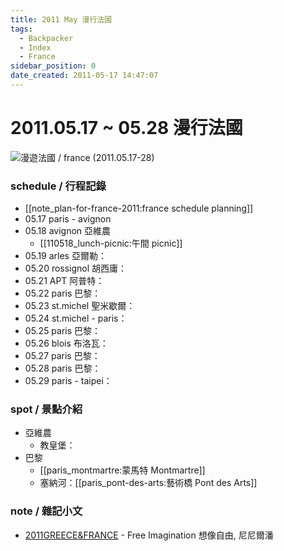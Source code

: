 ```yaml
---
title: 2011 May 漫行法國
tags:
  - Backpacker
  - Index
  - France
sidebar_position: 0
date_created: 2011-05-17 14:47:07
---
```


# 2011.05.17 ~ 05.28 漫行法國

![漫遊法國 / france (2011.05.17-28)](http://farm8.staticflickr.com/7092/7154675695_c52d32a3a6_c.jpg)

### schedule / 行程記錄

- [[note_plan-for-france-2011:france schedule planning]]
- 05.17 paris - avignon
- 05.18 avignon 亞維農
  - [[110518_lunch-picnic:午間 picnic]]
- 05.19 arles 亞爾勒：
- 05.20 rossignol 胡西庸：
- 05.21 APT 阿普特：
- 05.22 paris 巴黎：
- 05.23 st.michel 聖米歇爾：
- 05.24 st.michel - paris：
- 05.25 paris 巴黎：
- 05.26 blois 布洛瓦：
- 05.27 paris 巴黎：
- 05.28 paris 巴黎：
- 05.29 paris - taipei：

### spot / 景點介紹

- 亞維農
  - 教皇堡：
- 巴黎
  - [[paris_montmartre:蒙馬特 Montmartre]]
  - 塞納河：[[paris_pont-des-arts:藝術橋 Pont des Arts]]

### note / 雜記小文

- [2011GREECE&FRANCE](http://goo.gl/xaOb8) - Free Imagination 想像自由, 尼尼爾潘

<!--
41 paris
42 provence
-->
